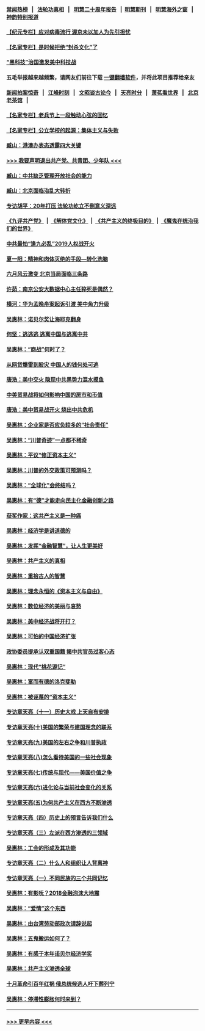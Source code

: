 #### [禁闻热榜](热点新闻.md?=0)  &nbsp;&nbsp;|&nbsp;&nbsp; [法轮功真相](https://github.com/gfw-breaker/truth/blob/master/README.md?=0) &nbsp;&nbsp;|&nbsp;&nbsp; [明慧二十周年报告](https://github.com/gfw-breaker/mh-reports/blob/master/README.md?=0) &nbsp;&nbsp;|&nbsp;&nbsp;[明慧期刊](https://github.com/gfw-breaker/mh-qikan) &nbsp;&nbsp;|&nbsp;&nbsp; [明慧海外之窗](https://github.com/gfw-breaker/mh-news/blob/master/README.md?=0) &nbsp;&nbsp;|&nbsp;&nbsp; [神韵特别报道](https://github.com/gfw-breaker/mh-news/blob/master/shenyun.md?=0)
#### [【纪元专栏】应对病毒流行 渥京未以加人为先引担忧](../pages/nsc423/n11875714.md?t=03081503) 
#### [【名家专栏】是时候拒绝“封杀文化”了](../pages/nsc423/n11814093.md?t=03081503) 
#### [“黑科技”治国激发美中科技战](../pages/nsc423/n11638056.md?t=03081503) 
#### 五毛举报越来越频繁，请网友们前往下载 [一键翻墙软件](https://github.com/gfw-breaker/ssr-accounts)，并将此项目推荐给亲友
#### [新闻拍案惊奇](https://github.com/gfw-breaker/banned-news/blob/master/pages/link4.md) &nbsp;&nbsp;|&nbsp;&nbsp; [江峰时刻](https://github.com/gfw-breaker/banned-news/blob/master/pages/link4.md) &nbsp;&nbsp;|&nbsp;&nbsp; [文昭谈古论今](https://github.com/gfw-breaker/banned-news/blob/master/pages/link4.md) &nbsp;&nbsp;|&nbsp;&nbsp; [天亮时分](https://github.com/gfw-breaker/banned-news/blob/master/pages/link4.md) &nbsp;&nbsp;|&nbsp;&nbsp; [萧茗看世界](https://github.com/gfw-breaker/banned-news/blob/master/pages/link4.md) &nbsp;&nbsp;|&nbsp;&nbsp; [北京老茶馆](https://github.com/gfw-breaker/banned-news/blob/master/pages/link4.md) &nbsp;&nbsp;|&nbsp;&nbsp; 
#### [【名家专栏】老兵节上一段触动心弦的回忆](../pages/nsc423/n11646016.md?t=03081503) 
#### [【名家专栏】公立学校的起源：集体主义与失败](../pages/nsc423/n11601833.md?t=03081503) 
#### [臧山：港澳办表态透露四大关键](../pages/nsc423/n11421628.md?t=03081503) 
#### [>>> 我要声明退出共产党、共青团、少年队 <<<](https://github.com/begood0513/goodnews/blob/master/quit/letter.md) 
#### [臧山：中共缺乏管理开放社会的能力](../pages/nsc423/n11407457.md?t=03081503) 
#### [臧山：北京面临治乱大转折](../pages/nsc423/n11406895.md?t=03081503) 
#### [专访胡平：20年打压 法轮功屹立不倒意义深远](../pages/nsc423/n11398800.md?t=03081503) 
#### [《九评共产党》](https://github.com/begood0513/9ping.md/blob/master/README.md) &nbsp;|&nbsp; [《解体党文化》](../../../../jtdwh.md/blob/master/README.md)  &nbsp;|&nbsp; [《共产主义的终极目的》](../../../../gczydzjmd.md/blob/master/README.md) &nbsp;|&nbsp; [《魔鬼在统治我们的世界》](../../../../mgztzwmdsj.md/blob/master/README.md) 
#### [中共最怕“逢九必乱”2019人权战开火](../pages/nsc423/n11385248.md?t=03081503) 
#### [夏一阳：精神和肉体灭绝的手段—转化洗脑](../pages/nsc423/n11368250.md?t=03081503) 
#### [六月风云激变 北京当局面临三条路](../pages/nsc423/n11313668.md?t=03081503) 
#### [许茹：南京公安大数据中心主任猝死是偶然？](../pages/nsc423/n11064744.md?t=03081503) 
#### [横河：华为孟晚舟案起诉引渡 美中角力升级](../pages/nsc423/n11027230.md?t=03081503) 
#### [吴惠林：诺贝尔奖让海耶克翻身](../pages/nsc423/n10890049.md?t=03081503) 
#### [何坚：逃逃逃 逃离中国与逃离中共](../pages/nsc423/n10592891.md?t=03081503) 
#### [吴惠林：“商战”何时了？](../pages/nsc423/n10573558.md?t=03081503) 
#### [从网贷爆雷到股灾 中国人的钱何处可逃](../pages/nsc423/n10572800.md?t=03081503) 
#### [唐浩：美中交火 隐现中共黑势力混水摸鱼](../pages/nsc423/n10544040.md?t=03081503) 
#### [中美贸易战将如何影响中国的房市和币值](../pages/nsc423/n10543697.md?t=03081503) 
#### [唐浩：美中贸易战开火 烧出中共危机](../pages/nsc423/n10540126.md?t=03081503) 
#### [吴惠林：企业家是否应负较多的“社会责任”](../pages/nsc423/n10535022.md?t=03081503) 
#### [吴惠林：“川普奇迹”一点都不稀奇](../pages/nsc423/n10512808.md?t=03081503) 
#### [吴惠林：平议“修正资本主义”](../pages/nsc423/n10495724.md?t=03081503) 
#### [吴惠林：川普的外交政策可预测吗？](../pages/nsc423/n10462387.md?t=03081503) 
#### [吴惠林：“全球化”会终结吗？](../pages/nsc423/n10452838.md?t=03081503) 
#### [吴惠林：有“德”才能走向民主化金融创新之路](../pages/nsc423/n10432292.md?t=03081503) 
#### [获奖作家：这共产主义是一种癌](../pages/nsc423/n10431541.md?t=03081503) 
#### [吴惠林：经济学是讲道德的](../pages/nsc423/n10398014.md?t=03081503) 
#### [吴惠林：发挥“金融智慧”，让人生更美好](../pages/nsc423/n10375019.md?t=03081503) 
#### [吴惠林：共产主义的真相](../pages/nsc423/n10351394.md?t=03081503) 
#### [吴惠林：重拾古人的智慧](../pages/nsc423/n10337691.md?t=03081503) 
#### [吴惠林：理念永恒的《资本主义与自由》](../pages/nsc423/n10316274.md?t=03081503) 
#### [吴惠林：数位经济的美丽与哀愁](../pages/nsc423/n10292946.md?t=03081503) 
#### [吴惠林：美中经济战将开打？](../pages/nsc423/n10258825.md?t=03081503) 
#### [吴惠林：可怕的中国经济扩张](../pages/nsc423/n10219147.md?t=03081503) 
#### [政协委员提承认双重国籍 揭中共官员过客心态](../pages/nsc423/n10208809.md?t=03081503) 
#### [吴惠林：现代“桃花源记”](../pages/nsc423/n10185234.md?t=03081503) 
#### [吴惠林：富而有德的洛克斐勒](../pages/nsc423/n10142264.md?t=03081503) 
#### [吴惠林：被诬蔑的“资本主义”](../pages/nsc423/n10124816.md?t=03081503) 
#### [专访章天亮（十一）历史大戏 上天自有安排](../pages/nsc423/n10094905.md?t=03081503) 
#### [专访章天亮(十)美国的繁荣与建国理念的联系](../pages/nsc423/n10094899.md?t=03081503) 
#### [专访章天亮(九)美国的左右之争和川普执政](../pages/nsc423/n10094889.md?t=03081503) 
#### [专访章天亮(八)怎么看待美国的一些社会现象](../pages/nsc423/n10094857.md?t=03081503) 
#### [专访章天亮(七)传统与现代——美国价值之争](../pages/nsc423/n10093140.md?t=03081503) 
#### [专访章天亮(六)进化论与当前社会变化的关系](../pages/nsc423/n10092036.md?t=03081503) 
#### [专访章天亮(五)为何共产主义在西方不断渗透](../pages/nsc423/n10083620.md?t=03081503) 
#### [专访章天亮（四）历史上的预言告诉我们什么](../pages/nsc423/n10083606.md?t=03081503) 
#### [专访章天亮（三）左派在西方渗透的三领域](../pages/nsc423/n10081115.md?t=03081503) 
#### [吴惠林：工会的形成及其功能](../pages/nsc423/n10080633.md?t=03081503) 
#### [专访章天亮（二）什么人和组织让人背离神](../pages/nsc423/n10076637.md?t=03081503) 
#### [专访章天亮（一）不同民族的三个共同记忆](../pages/nsc423/n10074188.md?t=03081503) 
#### [吴惠林：有影呒？2018金融泡沫大地震](../pages/nsc423/n10040534.md?t=03081503) 
#### [吴惠林：“爱情”这个东西](../pages/nsc423/n10019423.md?t=03081503) 
#### [吴惠林：由台湾劳动部政次请辞说起](../pages/nsc423/n9979679.md?t=03081503) 
#### [吴惠林：五鬼搬运如何了？](../pages/nsc423/n9925338.md?t=03081503) 
#### [吴惠林：有感于本年诺贝尔经济学奖](../pages/nsc423/n9871883.md?t=03081503) 
#### [吴惠林：共产主义渗透全球](../pages/nsc423/n9812748.md?t=03081503) 
#### [十月革命引百年红祸 俄总统候选人吁下葬列宁](../pages/nsc423/n9810182.md?t=03081503) 
#### [吴惠林：停滞性膨胀何时来到？](../pages/nsc423/n9764136.md?t=03081503) 

----
#### [ >>> 更早内容 <<< ](../indexes/nsc423-earlier.md)
